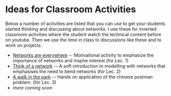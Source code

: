 # Ideas for Classroom Activities
Below a number of activities are listed that you can use to get your students started thinking and discussing about networks. 
I use these for inverted classroom activities where the student watch the technical content before on youtube. Then we
use the time in class to discussions like these and to work on projects. 

* [Networks are everywhere](act1.md) -- Motivational activity to emphasize the importance of networks and inspire interest (for Lec. 1)
* [Think of a network](act2.md) -- A soft introduction to modelling with networks that emphasises the need to bend networks (for Lec. 2)
* [A walk in the park](act3.md) -- Hands on application of the chinese postman problem. (for Lec. 3)
* *more coming soon*
   
